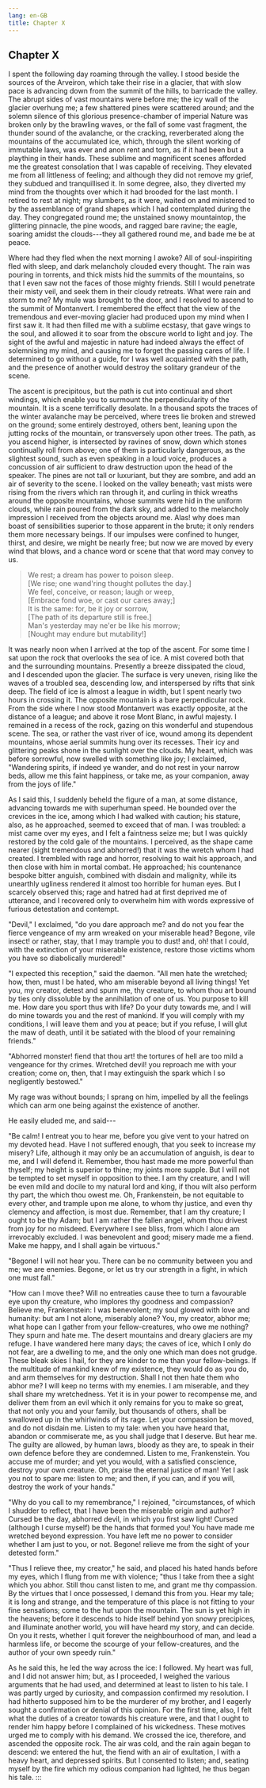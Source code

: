 ```yaml
---
lang: en-GB
title: Chapter X
---
```


## Chapter X

I spent the following day roaming through the valley. I stood beside the
sources of the Arveiron, which take their rise in a glacier, that with
slow pace is advancing down from the summit of the hills, to barricade
the valley. The abrupt sides of vast mountains were before me; the icy
wall of the glacier overhung me; a few shattered pines were scattered
around; and the solemn silence of this glorious presence-chamber of
imperial Nature was broken only by the brawling waves, or the fall of
some vast fragment, the thunder sound of the avalanche, or the cracking,
reverberated along the mountains of the accumulated ice, which, through
the silent working of immutable laws, was ever and anon rent and torn,
as if it had been but a plaything in their hands. These sublime and
magnificent scenes afforded me the greatest consolation that I was
capable of receiving. They elevated me from all littleness of feeling;
and although they did not remove my grief, they subdued and
tranquillised it. In some degree, also, they diverted my mind from the
thoughts over which it had brooded for the last month. I retired to rest
at night; my slumbers, as it were, waited on and ministered to by the
assemblance of grand shapes which I had contemplated during the day.
They congregated round me; the unstained snowy mountaintop, the
glittering pinnacle, the pine woods, and ragged bare ravine; the eagle,
soaring amidst the clouds⁠---they all gathered round me, and bade me be
at peace.

Where had they fled when the next morning I awoke? All of
soul-inspiriting fled with sleep, and dark melancholy clouded every
thought. The rain was pouring in torrents, and thick mists hid the
summits of the mountains, so that I even saw not the faces of those
mighty friends. Still I would penetrate their misty veil, and seek them
in their cloudy retreats. What were rain and storm to me? My mule was
brought to the door, and I resolved to ascend to the summit of
Montanvert. I remembered the effect that the view of the tremendous and
ever-moving glacier had produced upon my mind when I first saw it. It
had then filled me with a sublime ecstasy, that gave wings to the soul,
and allowed it to soar from the obscure world to light and joy. The
sight of the awful and majestic in nature had indeed always the effect
of solemnising my mind, and causing me to forget the passing cares of
life. I determined to go without a guide, for I was well acquainted with
the path, and the presence of another would destroy the solitary
grandeur of the scene.

The ascent is precipitous, but the path is cut into continual and short
windings, which enable you to surmount the perpendicularity of the
mountain. It is a scene terrifically desolate. In a thousand spots the
traces of the winter avalanche may be perceived, where trees lie broken
and strewed on the ground; some entirely destroyed, others bent, leaning
upon the jutting rocks of the mountain, or transversely upon other
trees. The path, as you ascend higher, is intersected by ravines of
snow, down which stones continually roll from above; one of them is
particularly dangerous, as the slightest sound, such as even speaking in
a loud voice, produces a concussion of air sufficient to draw
destruction upon the head of the speaker. The pines are not tall or
luxuriant, but they are sombre, and add an air of severity to the scene.
I looked on the valley beneath; vast mists were rising from the rivers
which ran through it, and curling in thick wreaths around the opposite
mountains, whose summits were hid in the uniform clouds, while rain
poured from the dark sky, and added to the melancholy impression I
received from the objects around me. Alas! why does man boast of
sensibilities superior to those apparent in the brute; it only renders
them more necessary beings. If our impulses were confined to hunger,
thirst, and desire, we might be nearly free; but now we are moved by
every wind that blows, and a chance word or scene that that word may
convey to us.

> We rest; a dream has power to poison sleep.\
> [We rise; one wand'ring thought pollutes the day.]\
> We feel, conceive, or reason; laugh or weep,\
> [Embrace fond woe, or cast our cares away;]\
> It is the same: for, be it joy or sorrow,\
> [The path of its departure still is free.]\
> Man's yesterday may ne'er be like his morrow;\
> [Nought may endure but mutability!]

It was nearly noon when I arrived at the top of the ascent. For some
time I sat upon the rock that overlooks the sea of ice. A mist covered
both that and the surrounding mountains. Presently a breeze dissipated
the cloud, and I descended upon the glacier. The surface is very uneven,
rising like the waves of a troubled sea, descending low, and
interspersed by rifts that sink deep. The field of ice is almost a
league in width, but I spent nearly two hours in crossing it. The
opposite mountain is a bare perpendicular rock. From the side where I
now stood Montanvert was exactly opposite, at the distance of a league;
and above it rose Mont Blanc, in awful majesty. I remained in a recess
of the rock, gazing on this wonderful and stupendous scene. The sea, or
rather the vast river of ice, wound among its dependent mountains, whose
aerial summits hung over its recesses. Their icy and glittering peaks
shone in the sunlight over the clouds. My heart, which was before
sorrowful, now swelled with something like joy; I exclaimed, "Wandering
spirits, if indeed ye wander, and do not rest in your narrow beds, allow
me this faint happiness, or take me, as your companion, away from the
joys of life."

As I said this, I suddenly beheld the figure of a man, at some distance,
advancing towards me with superhuman speed. He bounded over the crevices
in the ice, among which I had walked with caution; his stature, also, as
he approached, seemed to exceed that of man. I was troubled: a mist came
over my eyes, and I felt a faintness seize me; but I was quickly
restored by the cold gale of the mountains. I perceived, as the shape
came nearer (sight tremendous and abhorred!) that it was the wretch whom
I had created. I trembled with rage and horror, resolving to wait his
approach, and then close with him in mortal combat. He approached; his
countenance bespoke bitter anguish, combined with disdain and malignity,
while its unearthly ugliness rendered it almost too horrible for human
eyes. But I scarcely observed this; rage and hatred had at first
deprived me of utterance, and I recovered only to overwhelm him with
words expressive of furious detestation and contempt.

"Devil," I exclaimed, "do you dare approach me? and do not you fear the
fierce vengeance of my arm wreaked on your miserable head? Begone, vile
insect! or rather, stay, that I may trample you to dust! and, oh! that I
could, with the extinction of your miserable existence, restore those
victims whom you have so diabolically murdered!"

"I expected this reception," said the daemon. "All men hate the
wretched; how, then, must I be hated, who am miserable beyond all living
things! Yet you, my creator, detest and spurn me, thy creature, to whom
thou art bound by ties only dissoluble by the annihilation of one of us.
You purpose to kill me. How dare you sport thus with life? Do your duty
towards me, and I will do mine towards you and the rest of mankind. If
you will comply with my conditions, I will leave them and you at peace;
but if you refuse, I will glut the maw of death, until it be satiated
with the blood of your remaining friends."

"Abhorred monster! fiend that thou art! the tortures of hell are too
mild a vengeance for thy crimes. Wretched devil! you reproach me with
your creation; come on, then, that I may extinguish the spark which I so
negligently bestowed."

My rage was without bounds; I sprang on him, impelled by all the
feelings which can arm one being against the existence of another.

He easily eluded me, and said⁠---

"Be calm! I entreat you to hear me, before you give vent to your hatred
on my devoted head. Have I not suffered enough, that you seek to
increase my misery? Life, although it may only be an accumulation of
anguish, is dear to me, and I will defend it. Remember, thou hast made
me more powerful than thyself; my height is superior to thine; my joints
more supple. But I will not be tempted to set myself in opposition to
thee. I am thy creature, and I will be even mild and docile to my
natural lord and king, if thou wilt also perform thy part, the which
thou owest me. Oh, Frankenstein, be not equitable to every other, and
trample upon me alone, to whom thy justice, and even thy clemency and
affection, is most due. Remember, that I am thy creature; I ought to be
thy Adam; but I am rather the fallen angel, whom thou drivest from joy
for no misdeed. Everywhere I see bliss, from which I alone am
irrevocably excluded. I was benevolent and good; misery made me a fiend.
Make me happy, and I shall again be virtuous."

"Begone! I will not hear you. There can be no community between you and
me; we are enemies. Begone, or let us try our strength in a fight, in
which one must fall."

"How can I move thee? Will no entreaties cause thee to turn a favourable
eye upon thy creature, who implores thy goodness and compassion? Believe
me, Frankenstein: I was benevolent; my soul glowed with love and
humanity: but am I not alone, miserably alone? You, my creator, abhor
me; what hope can I gather from your fellow-creatures, who owe me
nothing? They spurn and hate me. The desert mountains and dreary
glaciers are my refuge. I have wandered here many days; the caves of
ice, which I only do not fear, are a dwelling to me, and the only one
which man does not grudge. These bleak skies I hail, for they are kinder
to me than your fellow-beings. If the multitude of mankind knew of my
existence, they would do as you do, and arm themselves for my
destruction. Shall I not then hate them who abhor me? I will keep no
terms with my enemies. I am miserable, and they shall share my
wretchedness. Yet it is in your power to recompense me, and deliver them
from an evil which it only remains for you to make so great, that not
only you and your family, but thousands of others, shall be swallowed up
in the whirlwinds of its rage. Let your compassion be moved, and do not
disdain me. Listen to my tale: when you have heard that, abandon or
commiserate me, as you shall judge that I deserve. But hear me. The
guilty are allowed, by human laws, bloody as they are, to speak in their
own defence before they are condemned. Listen to me, Frankenstein. You
accuse me of murder; and yet you would, with a satisfied conscience,
destroy your own creature. Oh, praise the eternal justice of man! Yet I
ask you not to spare me: listen to me; and then, if you can, and if you
will, destroy the work of your hands."

"Why do you call to my remembrance," I rejoined, "circumstances, of
which I shudder to reflect, that I have been the miserable origin and
author? Cursed be the day, abhorred devil, in which you first saw light!
Cursed (although I curse myself) be the hands that formed you! You have
made me wretched beyond expression. You have left me no power to
consider whether I am just to you, or not. Begone! relieve me from the
sight of your detested form."

"Thus I relieve thee, my creator," he said, and placed his hated hands
before my eyes, which I flung from me with violence; "thus I take from
thee a sight which you abhor. Still thou canst listen to me, and grant
me thy compassion. By the virtues that I once possessed, I demand this
from you. Hear my tale; it is long and strange, and the temperature of
this place is not fitting to your fine sensations; come to the hut upon
the mountain. The sun is yet high in the heavens; before it descends to
hide itself behind yon snowy precipices, and illuminate another world,
you will have heard my story, and can decide. On you it rests, whether I
quit forever the neighbourhood of man, and lead a harmless life, or
become the scourge of your fellow-creatures, and the author of your own
speedy ruin."

As he said this, he led the way across the ice: I followed. My heart was
full, and I did not answer him; but, as I proceeded, I weighed the
various arguments that he had used, and determined at least to listen to
his tale. I was partly urged by curiosity, and compassion confirmed my
resolution. I had hitherto supposed him to be the murderer of my
brother, and I eagerly sought a confirmation or denial of this opinion.
For the first time, also, I felt what the duties of a creator towards
his creature were, and that I ought to render him happy before I
complained of his wickedness. These motives urged me to comply with his
demand. We crossed the ice, therefore, and ascended the opposite rock.
The air was cold, and the rain again began to descend: we entered the
hut, the fiend with an air of exultation, I with a heavy heart, and
depressed spirits. But I consented to listen; and, seating myself by the
fire which my odious companion had lighted, he thus began his tale.
:::
